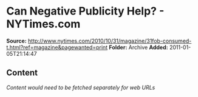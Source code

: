 # Can Negative Publicity Help? - NYTimes.com

**Source:** http://www.nytimes.com/2010/10/31/magazine/31fob-consumed-t.html?ref=magazine&pagewanted=print
**Folder:** Archive
**Added:** 2011-01-05T21:14:47




## Content
*Content would need to be fetched separately for web URLs*
